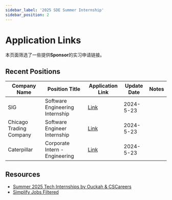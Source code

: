 ```yaml
---
sidebar_label: '2025 SDE Summer Internship'
sidebar_position: 2
---
```


# Application Links

本页面筛选了一些提供**Sponsor**的实习申请链接。

## Recent Positions

| Company Name            | Position Title                  | Application Link                                                                                                | Update Date | Notes |
| ----------------------- | ------------------------------- | --------------------------------------------------------------------------------------------------------------- | ----------- | ----- |
| SIG                     | Software Engineering Internship | [Link](https://careers.sig.com/job/8218/Software-Engineering-Intern-Summer-2025?utm_campaign=google_jobs_apply) | 2024-5-23   |       |
| Chicago Trading Company | Software Engineer Internship    | [Link](https://job-boards.greenhouse.io/chicagotradingreferral/jobs/4392240005)                                 | 2024-5-23   |       |
| Caterpillar             | Corporate Intern - Engineering  | [Link](https://careers.caterpillar.com/en/jobs/job/r0000255588-2025-summer-corporate-intern-engineering)        | 2024-5-23   |       |

## Resources

- [Summer 2025 Tech Internships by Ouckah & CSCareers](https://github.com/Ouckah/Summer2025-Internships)
- [Simplify Jobs Filtered](https://simplify.jobs/jobs?state=United%20States&points=71.5388001%3B-66.885417%3B18.7763%3B-180&country=United%20States&experience=Internship&category=Software%20Engineering&mostRecent=true)
